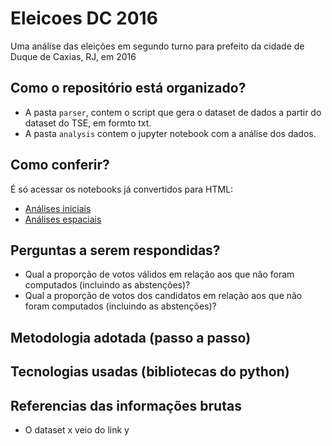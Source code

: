 # Eleicoes DC 2016

Uma análise das eleições em segundo turno para prefeito da cidade de Duque de Caxias, RJ, em 2016

## Como o repositório está organizado?

* A pasta `parser`, contem o script que gera o dataset de dados a partir do dataset do TSE, em formto txt.
* A pasta `analysis` contem o jupyter notebook com a análise dos dados.

## Como conferir?

É só acessar os notebooks já convertidos para HTML:

* [Análises iniciais](https://emanuelgdev.com.br/eleicoes-dc-2016)
* [Análises espaciais](https://emanuelgdev.com.br/eleicoes-dc-2016/geographic.html)

## Perguntas a serem respondidas?

* Qual a proporção de votos válidos em relação aos que não foram computados (incluindo as abstenções)?
* Qual a proporção de votos dos candidatos em relação aos que não foram computados (incluindo as abstenções)?

## Metodologia adotada (passo a passo)

## Tecnologias usadas (bibliotecas do python)

## Referencias das informações brutas

* O dataset x veio do link y
